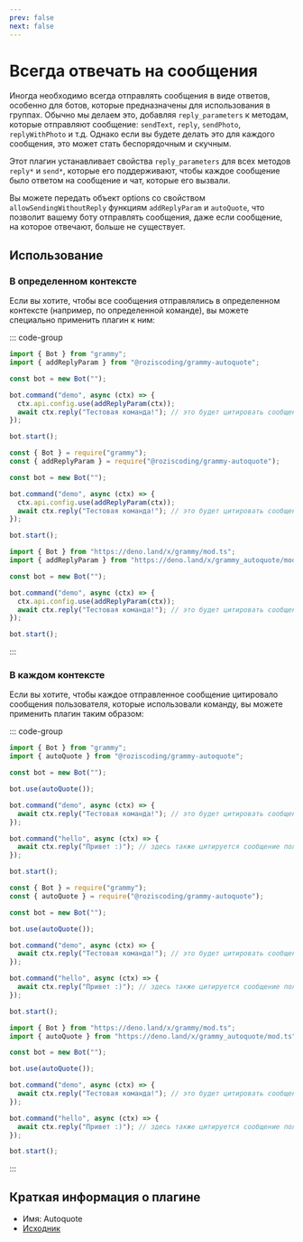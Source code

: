 ```yaml
---
prev: false
next: false
---
```


# Всегда отвечать на сообщения

Иногда необходимо всегда отправлять сообщения в виде ответов, особенно для ботов, которые предназначены для использования в группах.
Обычно мы делаем это, добавляя `reply_parameters` к методам, которые отправляют сообщение: `sendText`, `reply`, `sendPhoto`, `replyWithPhoto` и т.д.
Однако если вы будете делать это для каждого сообщения, это может стать беспорядочным и скучным.

Этот плагин устанавливает свойства `reply_parameters` для всех методов `reply*` и `send*`, которые его поддерживают, чтобы каждое сообщение было ответом на сообщение и чат, которые его вызвали.

Вы можете передать объект options со свойством `allowSendingWithoutReply` функциям `addReplyParam` и `autoQuote`, что позволит вашему боту отправлять сообщения, даже если сообщение, на которое отвечают, больше не существует.

## Использование

### В определенном контексте

Если вы хотите, чтобы все сообщения отправлялись в определенном контексте (например, по определенной команде), вы можете специально применить плагин к ним:

::: code-group

```ts [TypeScript]
import { Bot } from "grammy";
import { addReplyParam } from "@roziscoding/grammy-autoquote";

const bot = new Bot("");

bot.command("demo", async (ctx) => {
  ctx.api.config.use(addReplyParam(ctx));
  await ctx.reply("Тестовая команда!"); // это будет цитировать сообщение пользователя
});

bot.start();
```

```js [JavaScript]
const { Bot } = require("grammy");
const { addReplyParam } = require("@roziscoding/grammy-autoquote");

const bot = new Bot("");

bot.command("demo", async (ctx) => {
  ctx.api.config.use(addReplyParam(ctx));
  await ctx.reply("Тестовая команда!"); // это будет цитировать сообщение пользователя
});

bot.start();
```

```ts [Deno]
import { Bot } from "https://deno.land/x/grammy/mod.ts";
import { addReplyParam } from "https://deno.land/x/grammy_autoquote/mod.ts";

const bot = new Bot("");

bot.command("demo", async (ctx) => {
  ctx.api.config.use(addReplyParam(ctx));
  await ctx.reply("Тестовая команда!"); // это будет цитировать сообщение пользователя
});

bot.start();
```

:::

### В каждом контексте

Если вы хотите, чтобы каждое отправленное сообщение цитировало сообщения пользователя, которые использовали команду, вы можете применить плагин таким образом:

::: code-group

```ts [TypeScript]
import { Bot } from "grammy";
import { autoQuote } from "@roziscoding/grammy-autoquote";

const bot = new Bot("");

bot.use(autoQuote());

bot.command("demo", async (ctx) => {
  await ctx.reply("Тестовая команда!"); // это будет цитировать сообщение пользователя
});

bot.command("hello", async (ctx) => {
  await ctx.reply("Привет :)"); // здесь также цитируется сообщение пользователя
});

bot.start();
```

```js [JavaScript]
const { Bot } = require("grammy");
const { autoQuote } = require("@roziscoding/grammy-autoquote");

const bot = new Bot("");

bot.use(autoQuote());

bot.command("demo", async (ctx) => {
  await ctx.reply("Тестовая команда!"); // это будет цитировать сообщение пользователя
});

bot.command("hello", async (ctx) => {
  await ctx.reply("Привет :)"); // здесь также цитируется сообщение пользователя
});

bot.start();
```

```ts [Deno]
import { Bot } from "https://deno.land/x/grammy/mod.ts";
import { autoQuote } from "https://deno.land/x/grammy_autoquote/mod.ts";

const bot = new Bot("");

bot.use(autoQuote());

bot.command("demo", async (ctx) => {
  await ctx.reply("Тестовая команда!"); // это будет цитировать сообщение пользователя
});

bot.command("hello", async (ctx) => {
  await ctx.reply("Привет :)"); // здесь также цитируется сообщение пользователя
});

bot.start();
```

:::

## Краткая информация о плагине

- Имя: Autoquote
- [Исходник](https://github.com/roziscoding/grammy-autoquote)
